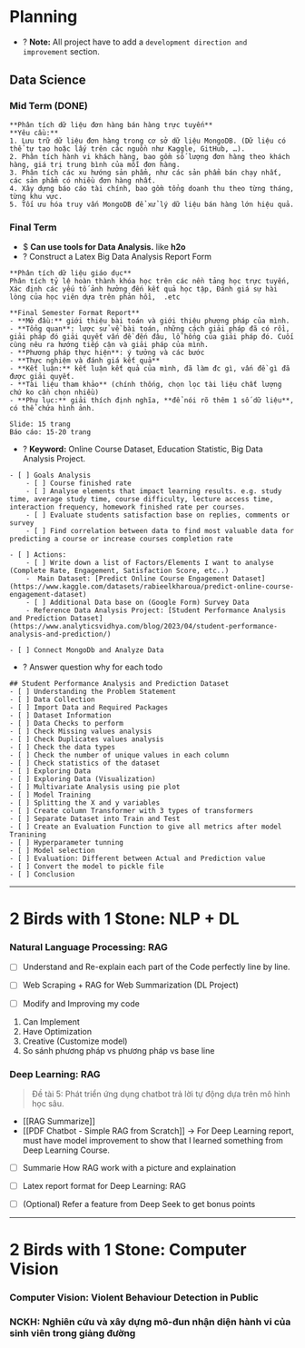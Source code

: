 # Planning
+ ? **Note:** All project have to add a `development direction and improvement` section.

## Data Science 
### Mid Term (DONE)
```ad-success
**Phân tích dữ liệu đơn hàng bán hàng trực tuyến**
**Yêu cầu:**
1. Lưu trữ dữ liệu đơn hàng trong cơ sở dữ liệu MongoDB. (Dữ liệu có thể tự tạo hoặc lấy trên các nguồn như Kaggle, GitHub, …).
2. Phân tích hành vi khách hàng, bao gồm số lượng đơn hàng theo khách hàng, giá trị trung bình của mỗi đơn hàng.
3. Phân tích các xu hướng sản phẩm, như các sản phẩm bán chạy nhất, các sản phẩm có nhiều đơn hàng nhất.
4. Xây dựng báo cáo tài chính, bao gồm tổng doanh thu theo từng tháng, từng khu vực.
5. Tối ưu hóa truy vấn MongoDB để xử lý dữ liệu bán hàng lớn hiệu quả.
```

### Final Term
+ $ **Can use tools for Data Analysis.** like **h2o**  
+ ? Construct a Latex Big Data Analysis Report Form  
```ad-info
**Phân tích dữ liệu giáo dục** 
Phân tích tỷ lệ hoàn thành khóa học trên các nền tảng học trực tuyến, Xác định các yếu tố ảnh hưởng đến kết quả học tập, Đánh giá sự hài lòng của học viên dựa trên phản hồi,  .etc

**Final Semester Format Report** 
- **Mở đầu:** giới thiệu bài toán và giới thiệu phương pháp của mình. 
- **Tổng quan**: lược sử về bài toán, những cách giải pháp đã có rồi, giải pháp đó giải quyết vấn đề đến đâu, lỗ hổng của giải pháp đó. Cuối cùng nêu ra hướng tiếp cận và giải pháp của mình.  
- **Phương pháp thực hiện**: ý tưởng và các bước
- **Thực nghiệm và đánh giá kết quả**
- **Kết luận:** kết luận kết quả của mình, đã làm đc gì, vấn đề gì đã được giải quyết.  
- **Tài liệu tham khảo** (chính thống, chọn lọc tài liệu chất lượng chứ ko cần chọn nhiều)
- **Phụ lục:** giải thích định nghĩa, **để nói rõ thêm 1 số dữ liệu**, có thể chứa hình ảnh.  

Slide: 15 trang
Báo cáo: 15-20 trang
```

+ ? **Keyword:** Online Course Dataset, Education Statistic, Big Data Analysis Project.
```ad-note
- [ ] Goals Analysis 
	- [ ] Course finished rate
	- [ ] Analyse elements that impact learning results. e.g. study time, average study time, course difficulty, lecture access time, interaction frequency, homework finished rate per courses.  
	- [ ] Evaluate students satisfaction base on replies, comments or survey
	- [ ] Find correlation between data to find most valuable data for predicting a course or increase courses completion rate 

- [ ] Actions:
	- [ ] Write down a list of Factors/Elements I want to analyse (Complete Rate, Engagement, Satisfaction Score, etc..)
	-  Main Dataset: [Predict Online Course Engagement Dataset](https://www.kaggle.com/datasets/rabieelkharoua/predict-online-course-engagement-dataset)
	- [ ] Additional Data base on (Google Form) Survey Data
	- Reference Data Analysis Project: [Student Performance Analysis and Prediction Dataset](https://www.analyticsvidhya.com/blog/2023/04/student-performance-analysis-and-prediction/)

- [ ] Connect MongoDb and Analyze Data
```

+ ? Answer question why for each todo
```ad-todo
## Student Performance Analysis and Prediction Dataset
- [ ] Understanding the Problem Statement
- [ ] Data Collection
- [ ] Import Data and Required Packages
- [ ] Dataset Information
- [ ] Data Checks to perform
- [ ] Check Missing values analysis
- [ ] Check Duplicates values analysis
- [ ] Check the data types
- [ ] Check the number of unique values in each column 
- [ ] Check statistics of the dataset
- [ ] Exploring Data
- [ ] Exploring Data (Visualization)
- [ ] Multivariate Analysis using pie plot
- [ ] Model Training
- [ ] Splitting the X and y variables
- [ ] Create column Transformer with 3 types of transformers
- [ ] Separate Dataset into Train and Test
- [ ] Create an Evaluation Function to give all metrics after model Tranining
- [ ] Hyperparameter tunning
- [ ] Model selection
- [ ] Evaluation: Different between Actual and Prediction value
- [ ] Convert the model to pickle file
- [ ] Conclusion
```


---
# 2 Birds with 1 Stone: NLP + DL
### Natural Language Processing: RAG
- [ ] Understand and Re-explain each part of the Code perfectly line by line. 
- [ ] Web Scraping + RAG for Web Summarization (DL Project)
- [ ] Modify and Improving my code


1) Can Implement
2) Have Optimization
3) Creative (Customize model)
4) So sánh phương pháp vs phương pháp vs base line


### Deep Learning: RAG
>Đề tài 5: Phát triển ứng dụng chatbot trả lời tự động dựa trên mô hình học sâu.
+ [[RAG Summarize]]
+ [[PDF Chatbot - Simple RAG from Scratch]]
-> For Deep Learning report, must have model improvement to show that I learned something from Deep Learning Course.

- [ ] Summarie How RAG work with a picture and explaination
- [ ] Latex report format for Deep Learning: RAG
- [ ] (Optional) Refer a feature from Deep Seek to get bonus points







---

# 2 Birds with 1 Stone: Computer Vision
### Computer Vision: Violent Behaviour Detection in Public

### NCKH:  Nghiên cứu và xây dựng mô-đun nhận diện hành vi của sinh viên trong giảng đường

